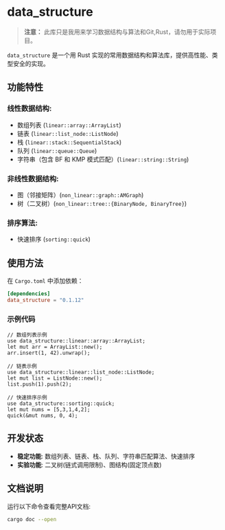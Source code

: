 # data_structure

>**注意：**
> 此库只是我用来学习数据结构与算法和Git,Rust，请勿用于实际项目。

`data_structure` 是一个用 Rust 实现的常用数据结构和算法库，提供高性能、类型安全的实现。

## 功能特性

### 线性数据结构:
- 数组列表 (`linear::array::ArrayList`)
- 链表 (`linear::list_node::ListNode`)
- 栈 (`linear::stack::SequentialStack`)
- 队列 (`linear::queue::Queue`)
- 字符串（包含 BF 和 KMP 模式匹配）(`linear::string::String`)

### 非线性数据结构:
- 图（邻接矩阵）(`non_linear::graph::AMGraph`)
- 树（二叉树）(`non_linear::tree::{BinaryNode, BinaryTree}`)

### 排序算法:
- 快速排序 (`sorting::quick`)

## 使用方法

在 `Cargo.toml` 中添加依赖：
```toml
[dependencies]
data_structure = "0.1.12"
```

### 示例代码
```
// 数组列表示例
use data_structure::linear::array::ArrayList;
let mut arr = ArrayList::new();
arr.insert(1, 42).unwrap();

// 链表示例
use data_structure::linear::list_node::ListNode;
let mut list = ListNode::new();
list.push(1).push(2);

// 快速排序示例
use data_structure::sorting::quick;
let mut nums = [5,3,1,4,2];
quick(&mut nums, 0, 4);
```

## 开发状态
- **稳定功能**: 数组列表、链表、栈、队列、字符串匹配算法、快速排序
- **实验功能**: 二叉树(链式调用限制)、图结构(固定顶点数)

## 文档说明
运行以下命令查看完整API文档:
```bash
cargo doc --open
```